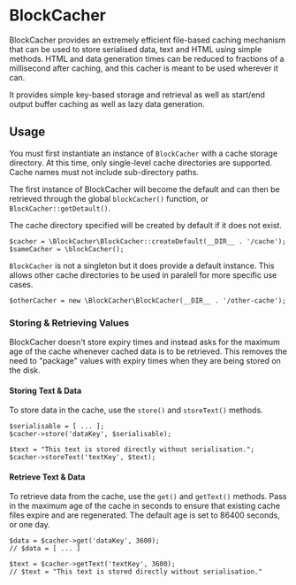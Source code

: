 # BlockCacher

BlockCacher provides an extremely efficient file-based caching mechanism
that can be used to store serialised data, text and HTML using simple
methods. HTML and data generation times can be reduced to fractions of a
millisecond after caching, and this cacher is meant to be used wherever
it can.

It provides simple key-based storage and retrieval as well as start/end
output buffer caching as well as lazy data generation.

## Usage

You must first instantiate an instance of `BlockCacher` with a cache
storage directory. At this time, only single-level cache directories
are supported. Cache names must not include sub-directory paths.

The first instance of BlockCacher will become the default and can then
be retrieved through the global `blockCacher()` function, or
`BlockCacher::getDetault()`. 

The cache directory specified will be created by default if it does not exist. 

    $cacher = \BlockCacher\BlockCacher::createDefault(__DIR__ . '/cache');
    $sameCacher = \blockCacher();
    
`BlockCacher` is not a singleton but it does provide a default instance.
This allows other cache directories to be used in paralell for more
specific use cases.

    $otherCacher = new \BlockCacher\BlockCacher(__DIR__ . '/other-cache');

### Storing & Retrieving Values

BlockCacher doesn't store expiry times and instead asks for the maximum
age of the cache whenever cached data is to be retrieved. This removes
the need to "package" values with expiry times when they are being stored
on the disk.

#### Storing Text & Data

To store data in the cache, use the `store()` and `storeText()` methods.

    $serialisable = [ ... ];
    $cacher->store('dataKey', $serialisable);
    
    $text = "This text is stored directly without serialisation.";
    $cacher->storeText('textKey', $text);

#### Retrieve Text & Data

To retrieve data from the cache, use the `get()` and `getText()` methods.
Pass in the maximum age of the cache in seconds to ensure that existing
cache files expire and are regenerated. The default age is set to 86400
seconds, or one day.

    $data = $cacher->get('dataKey', 3600);
    // $data = [ ... ]
    
    $text = $cacher->getText('textKey', 3600);
    // $text = "This text is stored directly without serialisation."

